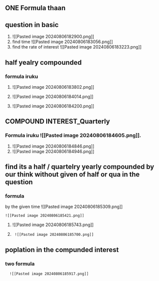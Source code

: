 ## ONE Formula thaan

## question in basic
1. ![[Pasted image 20240806182900.png]]
2.  find time   ![[Pasted image 20240806183056.png]]
3. find the rate of interest    ![[Pasted image 20240806183223.png]]




## half yealry compounded
 ### formula iruku
 1. ![[Pasted image 20240806183802.png]]

2.  ![[Pasted image 20240806184014.png]]
3. ![[Pasted image 20240806184200.png]]

## COMPOUND INTEREST_Quarterly
 ### Formula iruku   ![[Pasted image 20240806184605.png]].


1. ![[Pasted image 20240806184846.png]]
2. ![[Pasted image 20240806184946.png]]

## find its a half / quartelry yearly compounded by our think without given of half or qua in the question
### formula
by the given time 
	![[Pasted image 20240806185309.png]]


    ![[Pasted image 20240806185421.png]]


1.   ![[Pasted image 20240806185743.png]]



2.      ![[Pasted image 20240806185700.png]]


## poplation in the compunded interest
 ### two formula      
      ![[Pasted image 20240806185917.png]]


